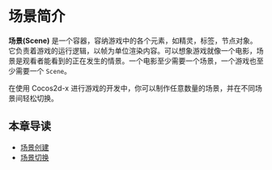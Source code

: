 # 场景简介

__场景(Scene)__ 是一个容器，容纳游戏中的各个元素，如精灵，标签，节点对象。它负责着游戏的运行逻辑，以帧为单位渲染内容。可以想象游戏就像一个电影，场景是观看者能看到的正在发生的情景。一个电影至少需要一个场景，一个游戏也至少需要一个 `Scene`。

在使用 Cocos2d-x 进行游戏的开发中，你可以制作任意数量的场景，并在不同场景间轻松切换。

## 本章导读

* [场景创建](creating.md)
* [场景切换](transitioning.md)